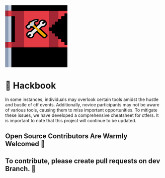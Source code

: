 <img src="img/hb_logo.png" height="200" width="200">

# 🚩 Hackbook 

In some instances, individuals may overlook certain tools amidst the hustle and bustle of ctf events. Additionally, novice participants may not be aware of various tools, causing them to miss important opportunities. To mitigate these issues, we have developed a comprehensive cheatsheet for ctfers. It is important to note that this project will continue to be updated. 

## Open Source Contributors Are Warmly Welcomed 🤗
## To contribute, please create pull requests on dev Branch. 🤝
